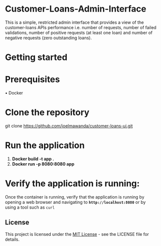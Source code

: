 # Customer-Loans-Admin-Interface
This is a simple, restricted admin interface that provides a view of the customer-loans APIs performance i.e. number of requests, number of failed validations, number of positive requests (at least one loan) and number of negative requests (zero outstanding loans).

# Getting started
# Prerequisites
  •	Docker
# Clone the repository
git clone https://github.com/joelmawanda/customer-loans-ui.git
# Run the application
  1. **Docker build -t app .**
  2. **Docker run -p 8080:8080 app**
# Verify the application is running:
Once the container is running, verify that the application is running by opening a web browser and navigating to **`http://localhost:8080`** or by using a tool such     as `curl`

## License
This project is licensed under the [MIT License](LICENSE) - see the LICENSE file for details.





